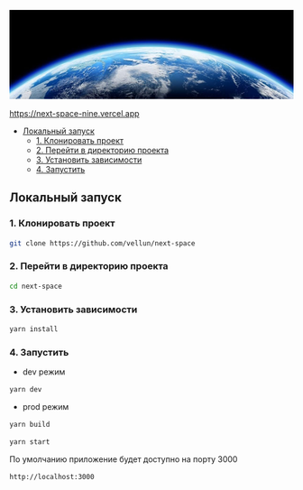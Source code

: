 ![Preview](for_readme/preview.png)

https://next-space-nine.vercel.app

- [Локальный запуск](#запуск-проекта)
  - [1. Клонировать проект](#1-клонировать-проект)
  - [2. Перейти в директорию проекта](#2-перейти-в-директорию-проекта)
  - [3. Установить зависимости](#3-установить-зависимости)
  - [4. Запустить](#4-запустить)

## Локальный запуск

### 1. Клонировать проект

```bash
git clone https://github.com/vellun/next-space
```

### 2. Перейти в директорию проекта

```bash
cd next-space
```

### 3. Установить зависимости

```bash
yarn install
```

### 4. Запустить

- dev режим

```bash
yarn dev
```

- prod режим

```bash
yarn build
```

```bash
yarn start
```

По умолчанию приложение будет доступно на порту 3000

```bash
http://localhost:3000
```

